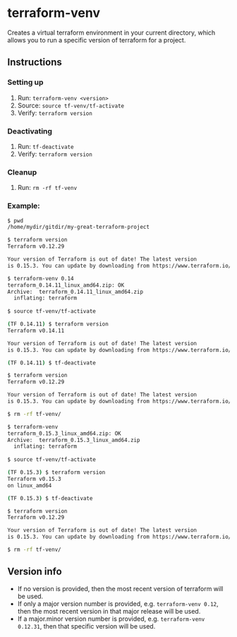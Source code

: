# terraform-venv

Creates a virtual terraform environment in your current directory, which allows you to run a specific version of terraform for a project.

## Instructions
### Setting up
1. Run: `terraform-venv <version>`
1. Source: `source tf-venv/tf-activate`
1. Verify: `terraform version`

### Deactivating
1. Run: `tf-deactivate`
1. Verify: `terraform version`

### Cleanup
1. Run: `rm -rf tf-venv`

### Example:
```bash
$ pwd
/home/mydir/gitdir/my-great-terraform-project

$ terraform version
Terraform v0.12.29

Your version of Terraform is out of date! The latest version
is 0.15.3. You can update by downloading from https://www.terraform.io/downloads.html

$ terraform-venv 0.14
terraform_0.14.11_linux_amd64.zip: OK
Archive:  terraform_0.14.11_linux_amd64.zip
  inflating: terraform               
  
$ source tf-venv/tf-activate 

(TF 0.14.11) $ terraform version
Terraform v0.14.11

Your version of Terraform is out of date! The latest version
is 0.15.3. You can update by downloading from https://www.terraform.io/downloads.html

(TF 0.14.11) $ tf-deactivate 

$ terraform version
Terraform v0.12.29

Your version of Terraform is out of date! The latest version
is 0.15.3. You can update by downloading from https://www.terraform.io/downloads.html

$ rm -rf tf-venv/

$ terraform-venv 
terraform_0.15.3_linux_amd64.zip: OK
Archive:  terraform_0.15.3_linux_amd64.zip
  inflating: terraform               
  
$ source tf-venv/tf-activate 

(TF 0.15.3) $ terraform version
Terraform v0.15.3
on linux_amd64

(TF 0.15.3) $ tf-deactivate 

$ terraform version
Terraform v0.12.29

Your version of Terraform is out of date! The latest version
is 0.15.3. You can update by downloading from https://www.terraform.io/downloads.html

$ rm -rf tf-venv/

```


## Version info
* If no version is provided, then the most recent version of terraform will be used.
* If only a major version number is provided, e.g. `terraform-venv 0.12`, then the most recent version in that major release will be used.
* If a major.minor version number is provided, e.g. `terraform-venv 0.12.31`, then that specific version will be used.